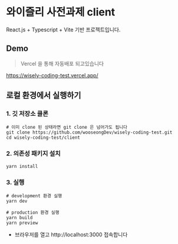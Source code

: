 # 와이즐리 사전과제 client

React.js + Typescript + Vite 기반 프로젝트입니다.

## Demo

> Vercel 을 통해 자동배포 되고있습니다

https://wisely-coding-test.vercel.app/

## 로컬 환경에서 실행하기

### 1. 깃 저장소 클론

```shell
# 이미 clone 된 상태라면 git clone 은 넘어가도 됩니다
git clone https://github.com/wooseongDev/wisely-coding-test.git
cd wisely-coding-test/client
```

### 2. 의존성 패키지 설치

```shell
yarn install
```

### 3. 실행

```shell
# development 환경 실행
yarn dev

# production 환경 실행
yarn build
yarn preview
```

- 브라우저를 열고 http://localhost:3000 접속합니다
